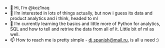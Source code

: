 - 👋 Hi, I’m @koz1naq
- 👀 I’m interested in lots of things actually, but now i guess its data and product analytics and i think, headed to ml
- 🌱 I’m currently learning the basics and little more of Python for analytics, SQL and how to tell and retrive the data from all of it. Little bit of ml as well.
- 📫 How to reach me is pretty simple - dj.spanish@mail.ru, is all u need :)

<!---
koz1naq/koz1naq is a ✨ special ✨ repository because its `README.md` (this file) appears on your GitHub profile.
You can click the Preview link to take a look at your changes.
--->

